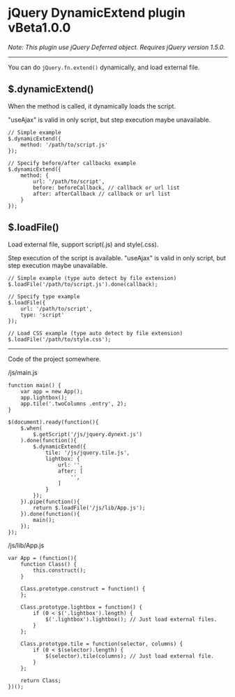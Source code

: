 # jQuery DynamicExtend plugin vBeta1.0.0

_Note: This plugin use jQuery Deferred object. Requires jQuery version 1.5.0._

----

You can do `jQuery.fn.extend()` dynamically, and load external file.


## $.dynamicExtend()

When the method is called, it dynamically loads the script.

"useAjax" is valid in only script, but step execution maybe unavailable.

	// Simple example
	$.dynamicExtend({
		method: '/path/to/script.js'
	});
	
	// Specify before/after callbacks example
	$.dynamicExtend({
		method: {
			url: '/path/to/script',
			before: beforeCallback, // callback or url list
			after: afterCallback // callback or url list
		}
	});


## $.loadFile()

Load external file, support script(.js) and style(.css).

Step execution of the script is available.
"useAjax" is valid in only script, but step execution maybe unavailable.

	// Simple example (type auto detect by file extension)
	$.loadFile('/path/to/script.js').done(callback);
	
	// Specify type example
	$.loadFile({
		url: '/path/to/script',
		type: 'script'
	});
	
	// Load CSS example (type auto detect by file extension)
	$.loadFile('/path/to/style.css');


---

Code of the project somewhere.

/js/main.js

	function main() {
		var app = new App();
		app.lightbox();
		app.tile('.twoColumns .entry', 2);
	}
	
	$(document).ready(function(){
		$.when(
			$.getScript('/js/jquery.dynext.js')
		).done(function(){
			$.dynamicExtend({
				tile: '/js/jquery.tile.js',
				lightbox: {
					url: '',
					after: [
						'',
					]
				}
			});
		}).pipe(function(){
			return $.loadFile('/js/lib/App.js');
		}).done(function(){
			main();
		});
	});

/js/lib/App.js

	var App = (function(){
		function Class() {
			this.construct();
		}
		
		Class.prototype.construct = function() {
		};
		
		Class.prototype.lightbox = function() {
			if (0 < $('.lightbox').length) {
				$('.lightbox').lightbox(); // Just load external files.
			}
		};
		
		Class.prototype.tile = function(selector, columns) {
			if (0 < $(selector).length) {
				$(selector).tile(columns); // Just load external file.
			}
		};
		
		return Class;
	})();